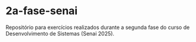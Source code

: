 # 2a-fase-senai
Repositório para exercícios realizados durante a segunda fase do curso de Desenvolvimento de Sistemas (Senai 2025).
